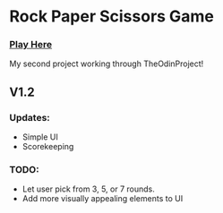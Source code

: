 # Rock Paper Scissors Game
### [Play Here](https://abdiyuu.github.io/rock-paper-scissors/)
My second project working through TheOdinProject!

## V1.2
### Updates:
* Simple UI 
* Scorekeeping
### TODO:
* Let user pick from 3, 5, or 7 rounds.
* Add more visually appealing elements to UI
